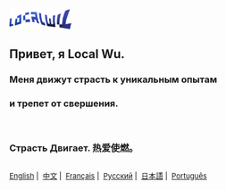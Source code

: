 <p align="left" style="display:inline;">
  <a href="https://localwu.top/?from=ghReadmeRu"><img height="36px" src="../Static/LocalWuSign.png" /></a>
</p>

## Привет, я Local Wu.

### Меня движут страсть к уникальным опытам <br/>

### и трепет от свершения. <br/>

<br/>

### Страсть Двигает. 热爱使燃。

##

<p align="right" style="display:inline;">
<span align="right" style="color:black; font-size: small;">
  <a href="https://github.com/localwu/localwu/blob/main/README.md"><span>English</span></a>&nbsp;|&nbsp;
  <a href="https://github.com/localwu/localwu/blob/main/MultilingualVers/README_Ch.md"><span>中文</span></a>&nbsp;|&nbsp;
  <a href="https://github.com/localwu/localwu/blob/main/MultilingualVers/README_Fr.md"><span>Français</span></a>&nbsp;|&nbsp;
  <a href="https://github.com/localwu/localwu/blob/main/MultilingualVers/README_Ru.md"><span>Русский</span></a>&nbsp;|&nbsp;
  <a href="https://github.com/localwu/localwu/blob/main/MultilingualVers/README_Jp.md"><span>日本語</span></a>&nbsp;|&nbsp;
  <a href="https://github.com/localwu/localwu/blob/main/MultilingualVers/README_Pt.md"><span>Português</span></a>
</span>
</p>
